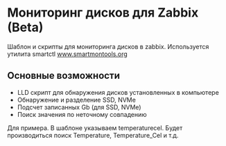 # Мониторинг дисков для Zabbix (Beta)

Шаблон и скрипты для мониторинга дисков в zabbix. Используется утилита smartctl www.smartmontools.org

## Основные возможности
- LLD скрипт для обнаружения дисков установленных в компьютере
- Обнаружение и разделение SSD, NVMe
- Подсчет записанных Gb (для SSD, NVMe)
- Поиск значения по неточному совпадению

Для примера. В шаблоне указываем temperaturecel. Будет производиться поиск Temperature, Temperature_Cel и т.д.


